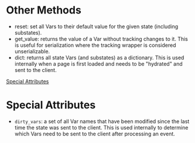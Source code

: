 # Other Methods

* reset: set all Vars to their default value for the given state (including substates).
* get_value: returns the value of a Var without tracking changes to it. This is useful for serialization where the tracking wrapper is considered unserializable.
* dict: returns all state Vars (and substates) as a dictionary. This is used internally when a page is first loaded and needs to be "hydrated" and sent to the client.

[Special Attributes](https://reflex.dev/docs/utility-methods/other-methods/#special-attributes)

# Special Attributes

- `dirty_vars`: a set of all Var names that have been modified since the last time the state was sent to the client. This is used internally to determine which Vars need to be sent to the client after processing an event.